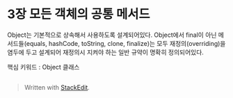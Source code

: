 # 3장 모든 객체의 공통 메서드

Object는 기본적으로 상속해서 사용하도록 설계되어있다. Object에서 final이 아닌 메서드들(equals, hashCode, toString, clone, finalize)는 모두 재정의(overriding)을 염두에 두고 설계되어 재정의시 지켜야 하는 일반 규약이 명확히 정의되어있다. 

핵심 키워드
: Object 클래스

##


> Written with [StackEdit](https://stackedit.io/).
<!--stackedit_data:
eyJoaXN0b3J5IjpbMTE5MTk4MzE2N119
-->